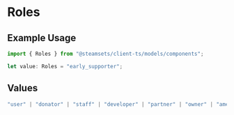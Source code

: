 # Roles

## Example Usage

```typescript
import { Roles } from "@steamsets/client-ts/models/components";

let value: Roles = "early_supporter";
```

## Values

```typescript
"user" | "donator" | "staff" | "developer" | "partner" | "owner" | "amethyst" | "amber" | "emerald" | "sapphire" | "ruby" | "diamond" | "contributor" | "early_supporter" | "beta" | "translator" | "top_100" | "badge_scout" | "nitro_booster"
```